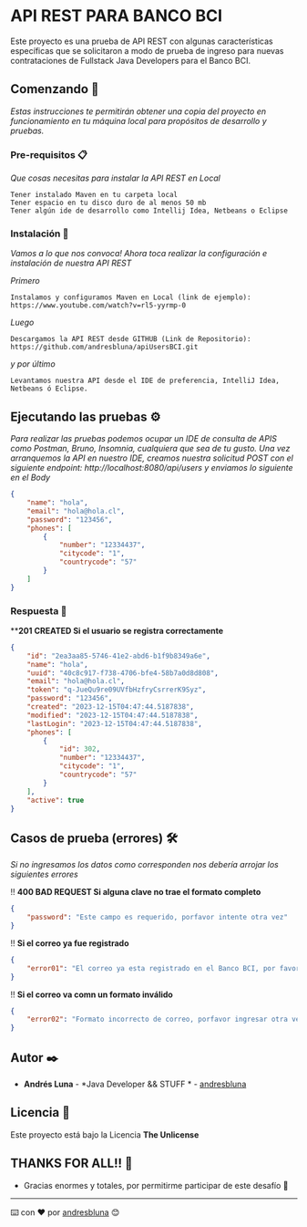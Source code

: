# API REST PARA BANCO BCI

Este proyecto es una prueba de API REST con algunas características específicas que se solicitaron a modo de prueba de ingreso para nuevas contrataciones de Fullstack Java Developers para el Banco BCI.

## Comenzando 🚀

_Estas instrucciones te permitirán obtener una copia del proyecto en funcionamiento en tu máquina local para propósitos de desarrollo y pruebas._

### Pre-requisitos 📋

_Que cosas necesitas para instalar la API REST en Local_

```
Tener instalado Maven en tu carpeta local
Tener espacio en tu disco duro de al menos 50 mb
Tener algún ide de desarrollo como Intellij Idea, Netbeans o Eclipse
```
### Instalación 🔧

_Vamos a lo que nos convoca! Ahora toca realizar la configuración e instalación de nuestra API REST_

_Primero_

```
Instalamos y configuramos Maven en Local (link de ejemplo):                                         		 						https://www.youtube.com/watch?v=rl5-yyrmp-0
```

_Luego_

```
Descargamos la API REST desde GITHUB (Link de Repositorio):                                       https://github.com/andresbluna/apiUsersBCI.git
```
_y por último_

```
Levantamos nuestra API desde el IDE de preferencia, IntelliJ Idea, Netbeans ó Eclipse.
```

## Ejecutando las pruebas ⚙️

_Para realizar las pruebas podemos ocupar un IDE de consulta de APIS como Postman, Bruno, Insomnia, cualquiera que sea de tu gusto. Una vez arranquemos la API en nuestro IDE, creamos nuestra solicitud POST con el siguiente endpoint: http://localhost:8080/api/users  y enviamos lo siguiente en el Body_

```json
{
    "name": "hola",
    "email": "hola@hola.cl",
    "password": "123456",
    "phones": [
        {
            "number": "12334437",
            "citycode": "1",
            "countrycode": "57"
        }
    ]
}
```

### Respuesta 🔩

****201 CREATED Si el usuario se registra correctamente**


```json
{
    "id": "2ea3aa85-5746-41e2-abd6-b1f9b8349a6e",
    "name": "hola",
    "uuid": "40c8c917-f738-4706-bfe4-58b7a0d8d808",
    "email": "hola@hola.cl",
    "token": "q-JueQu9re09UVfbHzfryCsrrerK9Syz",
    "password": "123456",
    "created": "2023-12-15T04:47:44.5187838",
    "modified": "2023-12-15T04:47:44.5187838",
    "lastLogin": "2023-12-15T04:47:44.5187838",
    "phones": [
        {
            "id": 302,
            "number": "12334437",
            "citycode": "1",
            "countrycode": "57"
        }
    ],
    "active": true
}
```


## Casos de prueba (errores) 🛠️

_Si no ingresamos los datos como corresponden nos debería arrojar los siguientes errores_


!! **400 BAD REQUEST Si alguna clave no trae el formato completo**
```json
{
    "password": "Este campo es requerido, porfavor intente otra vez"
}
```
!! **Si el correo ya fue registrado**
```json
{
    "error01": "El correo ya esta registrado en el Banco BCI, por favor intente con uno diferente"
}
```

!! **Si el correo va comn un formato inválido**
```json
{
    "error02": "Formato incorrecto de correo, porfavor ingresar otra vez"
}
```


## Autor ✒️


* **Andrés Luna** - *Java Developer && STUFF * - [andresbluna](https://github.com/andresbluna)

## Licencia 📄

Este proyecto está bajo la Licencia **The Unlicense**

## THANKS FOR ALL!! 🎁

* Gracias enormes y totales, por permitirme participar de este desafío 📢




---
⌨️ con ❤️ por [andresbluna](https://github.com/andresbluna) 😊
